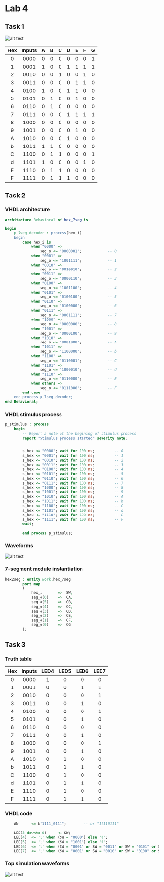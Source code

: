 # Lab 4

## Task 1

![alt text][schematic]

| **Hex** | **Inputs** | **A** | **B** | **C** | **D** | **E** | **F** | **G** |
| :-: | :-: | :-: | :-: | :-: | :-: | :-: | :-: | :-: |
| 0 | 0000 | 0 | 0 | 0 | 0 | 0 | 0 | 1 |
| 1 | 0001 | 1 | 0 | 0 | 1 | 1 | 1 | 1 |
| 2 | 0010 | 0 | 0 | 1 | 0 | 0 | 1 | 0 |
| 3 | 0011 | 0 | 0 | 0 | 0 | 1 | 1 | 0 |
| 4 | 0100 | 1 | 0 | 0 | 1 | 1 | 0 | 0 |
| 5 | 0101 | 0 | 1 | 0 | 0 | 1 | 0 | 0 |
| 6 | 0110 | 0 | 1 | 0 | 0 | 0 | 0 | 0 |
| 7 | 0111 | 0 | 0 | 0 | 1 | 1 | 1 | 1 |
| 8 | 1000 | 0 | 0 | 0 | 0 | 0 | 0 | 0 |
| 9 | 1001 | 0 | 0 | 0 | 0 | 1 | 0 | 0 |
| A | 1010 | 0 | 0 | 0 | 1 | 0 | 0 | 0 |
| b | 1011 | 1 | 1 | 0 | 0 | 0 | 0 | 0 |
| C | 1100 | 0 | 1 | 1 | 0 | 0 | 0 | 1 |
| d | 1101 | 1 | 0 | 0 | 0 | 0 | 1 | 0 |
| E | 1110 | 0 | 1 | 1 | 0 | 0 | 0 | 0 |
| F | 1111 | 0 | 1 | 1 | 1 | 0 | 0 | 0 |

## Task 2

### VHDL architecture

```vhdl
architecture Behavioral of hex_7seg is

begin
    p_7seg_decoder : process(hex_i)
    begin
        case hex_i is
            when "0000" =>
                seg_o <= "0000001";            -- 0
            when "0001" =>
                seg_o <= "1001111";            -- 1
            when "0010" =>
                seg_o <= "0010010";            -- 2
            when "0011" =>
                seg_o <= "0000110";            -- 3
            when "0100" =>
                seg_o <= "1001100";            -- 4
            when "0101" =>
                seg_o <= "0100100";            -- 5
            when "0110" =>
                seg_o <= "0100000";            -- 6
            when "0111" =>
                seg_o <= "0001111";            -- 7
            when "1000" =>
                seg_o <= "0000000";            -- 8
            when "1001" =>
                seg_o <= "0000100";            -- 9
            when "1010" =>
                seg_o <= "0001000";            -- A
            when "1011" =>
                seg_o <= "1100000";            -- b
            when "1100" =>
                seg_o <= "0110001";            -- C
            when "1101" =>
                seg_o <= "1000010";            -- d
            when "1110" =>
                seg_o <= "0110000";            -- E
            when others =>
                seg_o <= "0111000";            -- F
        end case;
    end process p_7seg_decoder;
end Behavioral;
```

### VHDL stimulus process

```vhdl
p_stimulus : process
    begin
        -- Report a note at the begining of stimulus process
        report "Stimulus process started" severity note;


		s_hex <= "0000"; wait for 100 ns;         -- 0
        s_hex <= "0001"; wait for 100 ns;         -- 1
        s_hex <= "0010"; wait for 100 ns;         -- 2
		s_hex <= "0011"; wait for 100 ns;         -- 3
		s_hex <= "0100"; wait for 100 ns;         -- 4
		s_hex <= "0101"; wait for 100 ns;         -- 5
		s_hex <= "0110"; wait for 100 ns;         -- 6
		s_hex <= "0111"; wait for 100 ns;         -- 7
		s_hex <= "1000"; wait for 100 ns;         -- 8
		s_hex <= "1001"; wait for 100 ns;         -- 9
		s_hex <= "1010"; wait for 100 ns;         -- A
		s_hex <= "1011"; wait for 100 ns;         -- b
		s_hex <= "1100"; wait for 100 ns;         -- C
		s_hex <= "1101"; wait for 100 ns;         -- d
		s_hex <= "1110"; wait for 100 ns;         -- E
		s_hex <= "1111"; wait for 100 ns;         -- F
		wait;	
		
		end process p_stimulus;
```

### Waveforms

![alt text][waveform]

### 7-segment module instantiation

```vhdl
hex2seg : entity work.hex_7seg
        port map
        (
            hex_i       =>  SW,
            seg_o(6)    =>  CA,
            seg_o(5)    =>  CB,
            seg_o(4)    =>  CC,
            seg_o(3)    =>  CD,
            seg_o(2)    =>  CE,
            seg_o(1)    =>  CF,
            seg_o(0)    =>  CG  
        );
```

## Task 3

### Truth table

| **Hex** | **Inputs** | **LED4** | **LED5** | **LED6** | **LED7** |
| :-: | :-: | :-: | :-: | :-: | :-: |
| 0 | 0000 | 1 | 0 | 0 | 0 |
| 1 | 0001 | 0 | 0 | 1 | 1 |
| 2 | 0010 | 0 | 0 | 0 | 1 |
| 3 | 0011 | 0 | 0 | 1 | 0 |
| 4 | 0100 | 0 | 0 | 0 | 1 |
| 5 | 0101 | 0 | 0 | 1 | 0 |
| 6 | 0110 | 0 | 0 | 0 | 0 |
| 7 | 0111 | 0 | 0 | 1 | 0 |
| 8 | 1000 | 0 | 0 | 0 | 1 |
| 9 | 1001 | 0 | 0 | 1 | 0 |
| A | 1010 | 0 | 1 | 0 | 0 |
| b | 1011 | 0 | 1 | 1 | 0 |
| C | 1100 | 0 | 1 | 0 | 0 |
| d | 1101 | 0 | 1 | 1 | 0 |
| E | 1110 | 0 | 1 | 0 | 0 |
| F | 1111 | 0 | 1 | 1 | 0 |

### VHDL code

```vhdl
    AN      <= b"1111_0111";        -- or "11110111"
    
    LED(3 downto 0)     <= SW;
    LED(4)  <= '1' when (SW = "0000") else '0';
    LED(5)  <= '1' when (SW > "1001") else '0';
    LED(6)  <= '1' when (SW = "0001" or SW = "0011" or SW = "0101" or SW = "0111" or SW = "1001" or SW = "1011" or SW = "1101" or SW = "1111") else '0';
    LED(7)  <= '1' when (SW = "0001" or SW = "0010" or SW = "0100" or SW = "1000") else '0';
```

### Top simulation waveforms

![alt text][waveform_top]

[schematic]: https://github.com/vitoo420/Digital-electronics-1/blob/main/Labs/04-segment/Img/Schema.png "Schema"
[waveform]: https://github.com/vitoo420/Digital-electronics-1/blob/main/Labs/04-segment/Img/waveform.png "Waveform"
[waveform_top]: https://github.com/vitoo420/Digital-electronics-1/blob/main/Labs/04-segment/Img/waveform_top.png "Waveform top"
